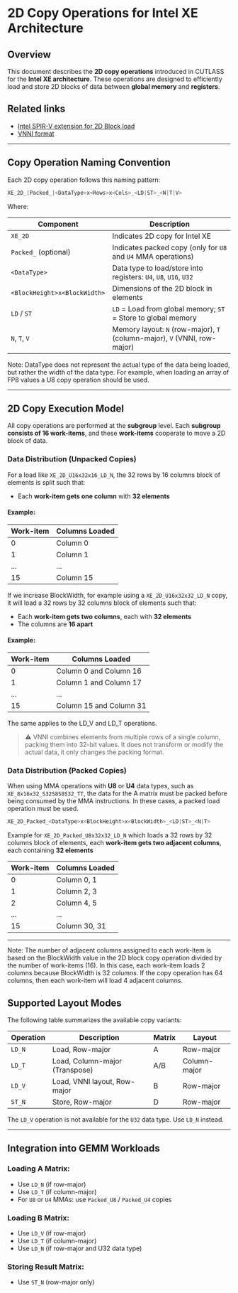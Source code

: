 # 2D Copy Operations for Intel XE Architecture

## Overview

This document describes the **2D copy operations** introduced in CUTLASS for the **Intel XE architecture**.
These operations are designed to efficiently load and store 2D blocks of data between
**global memory** and **registers**. 

## Related links

* [ Intel SPIR-V extension for 2D Block load ](https://github.khronos.org/SPIRV-Registry/extensions/INTEL/SPV_INTEL_2d_block_io.html)
* [ VNNI format ](https://github.com/intel/llvm/blob/sycl/sycl/doc/extensions/experimental/sycl_ext_matrix/sycl_ext_intel_matrix.asciidoc#packed-layout-format )



---

## Copy Operation Naming Convention

Each 2D copy operation follows this naming pattern:

```c++
XE_2D_[Packed_]<DataType>x<Rows>x<Cols>_<LD|ST>_<N|T|V>
```

Where: 

| Component            | Description                                                               |
|----------------------|---------------------------------------------------------------------------|
| `XE_2D`              | Indicates 2D copy for Intel XE                                            |
| `Packed_` (optional) | Indicates packed copy (only for `U8` and `U4` MMA operations)             |
| `<DataType>`         | Data type to load/store into registers: `U4`, `U8`, `U16`, `U32`          |
| `<BlockHeight>x<BlockWidth>`      | Dimensions of the 2D block in elements                                    |
| `LD` / `ST`          | `LD` = Load from global memory; `ST` = Store to global memory             |
| `N`, `T`, `V`        | Memory layout: `N` (row-major), `T` (column-major), `V` (VNNI, row-major) |

Note: DataType does not represent the actual type of the data being loaded, but rather the width of the data type.
For example, when loading an array of FP8 values a U8 copy operation should be used. 

---

## 2D Copy Execution Model

All copy operations are performed at the **subgroup** level. Each **subgroup consists of 16 work-items**, 
and these **work-items** cooperate to move a 2D block of data.

### Data Distribution (Unpacked Copies)

For a load like `XE_2D_U16x32x16_LD_N`, the 32 rows by 16 columns block of elements is split such that:

- Each **work-item gets one column** with **32 elements**

#### Example:
| Work-item | Columns Loaded |
|-----------|----------------|
| 0         | Column 0       |
| 1         | Column 1       |
| ...       | ...            |
| 15        | Column 15      |

If we increase BlockWidth, for example using a `XE_2D_U16x32x32_LD_N` copy,
it will load a 32 rows by 32 columns block of elements such that:

- Each **work-item gets two columns**, each with **32 elements**
- The columns are **16 apart**

#### Example:
| Work-item | Columns Loaded          |
|-----------|-------------------------|
| 0         | Column 0 and Column 16  |
| 1         | Column 1 and Column 17  |
| ...       | ...                     |
| 15        | Column 15 and Column 31 |

The same applies to the LD_V and LD_T operations.

> ⚠️ VNNI combines elements from multiple rows of a single column, packing them into 32-bit values.
It does not transform or modify the actual data, it only changes the packing format. 

### Data Distribution (Packed Copies)

When using MMA operations with **U8** or **U4** data types, such as `XE_8x16x32_S32S8S8S32_TT`, 
the data for the A matrix must be packed before being consumed by the MMA instructions. In these cases, 
a packed load operation must be used.

```c++
XE_2D_Packed_<DataType>x<BlockHeight>x<BlockWidth>_<LD|ST>_<N|T>
```
Example for `XE_2D_Packed_U8x32x32_LD_N` which loads a 32 rows by 32 columns block of elements, 
each **work-item gets two adjacent columns**, each containing **32 elements**

| Work-item | Columns Loaded |
|-----------|----------------|
| 0         | Column 0, 1    |
| 1         | Column 2, 3    |
| 2         | Column 4, 5    |
| ...       | ...            |
| 15        | Column 30, 31  |

---

Note: The number of adjacent columns assigned to each work-item is based on the BlockWidth value 
in the 2D block copy operation divided by the number of work-items (16). In this case, each work-item 
loads 2 columns because BlockWidth is 32 columns. If the copy operation has 64 columns, then each 
work-item will load 4 adjacent columns.

## Supported Layout Modes

The following table summarizes the available copy variants:

| Operation  | Description                    | Matrix | Layout       | 
|------------|--------------------------------|--------|--------------|
| `LD_N`     | Load, Row-major                | A      | Row-major    |
| `LD_T`     | Load, Column-major (Transpose) | A/B    | Column-major |
| `LD_V`     | Load, VNNI layout, Row-major   | B      | Row-major    |
| `ST_N`     | Store, Row-major               | D      | Row-major    |

The `LD_V` operation is not available for the `U32` data type. Use `LD_N` instead. 

---

## Integration into GEMM Workloads

### Loading A Matrix:
- Use `LD_N` (if row-major)
- Use `LD_T` (if column-major)
- For `U8` or `U4` MMAs: use `Packed_U8` / `Packed_U4` copies

### Loading B Matrix:
- Use `LD_V` (if row-major)
- Use `LD_T` (if column-major)
- Use `LD_N` (if row-major and U32 data type)

### Storing Result Matrix:
- Use `ST_N` (row-major only)

